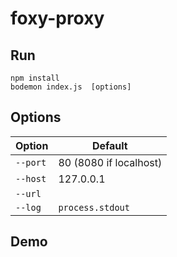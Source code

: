 # foxy-proxy

## Run
```
npm install
bodemon index.js  [options]
```

## Options
Option   | Default
     --- | ---
`--port` | 80 (8080 if localhost)
`--host` | 127.0.0.1
`--url`  |
`--log`  | `process.stdout`

## Demo
